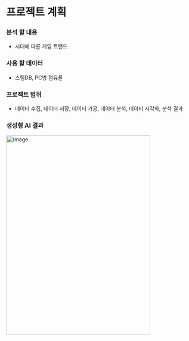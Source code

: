 # 프로젝트 계획
### 분석 할 내용
* 시대에 따른 게임 트랜드
### 사용 할 데이터
* 스팀DB, PC방 점유율
### 프로젝트 범위
* 데이터 수집, 데이터 저장, 데이터 가공, 데이터 분석, 데이터 시각화, 분석 결과
### 생성형 AI 결과
<img width="386" height="535" alt="Image" src="https://github.com/user-attachments/assets/cf7b1ea4-6743-45c1-8607-73890f037cc1" />
